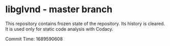 # libglvnd - master branch

This repository contains frozen state of the repository.
Its history is cleared. It is used only for static code
analysis with Codacy.

Commit Time: 1689590608